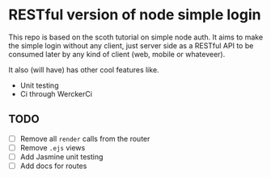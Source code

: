 # RESTful version of node simple login

This repo is based on the scoth tutorial on simple node auth. It aims to make the simple login without any client, just server side as a RESTful API to be consumed later by any kind of client (web, mobile or whateveer).

It also (will have) has other cool features like.

- Unit testing
- Ci through WerckerCi
 
## TODO

- [ ] Remove all `render` calls from the router 
- [ ] Remove `.ejs` views
- [ ] Add Jasmine unit testing
- [ ] Add docs for routes